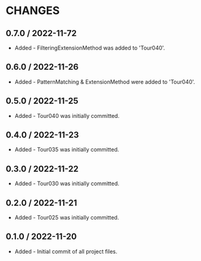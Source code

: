 CHANGES
===

0.7.0 / 2022-11-72
---
* Added - FilteringExtensionMethod was added to 'Tour040'.

0.6.0 / 2022-11-26
---
* Added - PatternMatching & ExtensionMethod were added to 'Tour040'.

0.5.0 / 2022-11-25
---
* Added - Tour040 was initially committed.

0.4.0 / 2022-11-23
---
* Added - Tour035 was initially committed.

0.3.0 / 2022-11-22
---
* Added - Tour030 was initially committed.

0.2.0 / 2022-11-21
---
* Added - Tour025 was initially committed.

0.1.0 / 2022-11-20
---
* Added - Initial commit of all project files.
